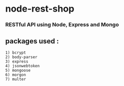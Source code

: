 # node-rest-shop
### RESTful API using Node, Express and Mongo

## packages used : 
    1) bcrypt
    2) body-parser
    3) express
    4) jsonwebtoken
    5) mongoose
    6) morgon
    7) multer
